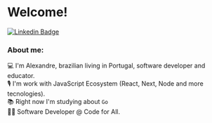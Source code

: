 # Welcome!

[![Linkedin Badge](https://img.shields.io/badge/LinkedIn-0077B5?style=for-the-badge&logo=linkedin&logoColor=white)](https://www.linkedin.com/in/alexandreatlima/)

### About me:
💻 I'm Alexandre, brazilian living in Portugal, software developer and educator.\
🎙 I'm work with JavaScript Ecosystem (React, Next, Node and more tecnologies).\
📚 Right now I'm studying about `Go` \
👨‍💻 Software Developer @ Code for All.

